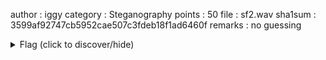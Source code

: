 author : iggy
category : Steganography
points : 50 
file : sf2.wav
sha1sum : 3599af92747cb5952cae507c3fdeb18f1ad6460f
remarks : no guessing

<details>
    <summary>Flag (click to discover/hide)</summary>
    <p>GH16{Have_you_ever_played_this_game_?}</p>
</details>
